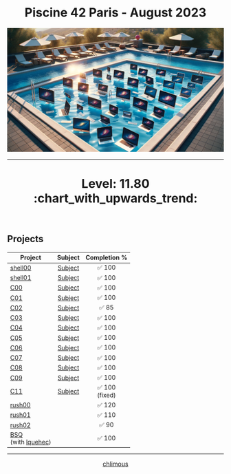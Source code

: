 <div align="center"><h1>Piscine 42 Paris - August 2023</h1></div>

![Piscine](piscine.png)

---

<div align="center"><h1>Level: 11.80 :chart_with_upwards_trend:</h1></div>
<br>

## Projects

<div align="center">

| Project  | Subject | Completion % |
| -------- |:-------------:|:-------------:| 
| [shell00](https://github.com/chlimous/42-piscine/tree/main/shell00)  | [Subject](https://github.com/chlimous/42-piscine/blob/main/shell00/subject.pdf) | :white_check_mark: 100           |
| [shell01](https://github.com/chlimous/42-piscine/tree/main/shell01)  | [Subject](https://github.com/chlimous/42-piscine/blob/main/shell01/subject.pdf) | :white_check_mark: 100           |
| [C00](https://github.com/chlimous/42-piscine/tree/main/c00)      | [Subject](https://github.com/chlimous/42-piscine/blob/main/c00/subject.pdf) | :white_check_mark: 100           |
| [C01](https://github.com/chlimous/42-piscine/tree/main/c01)      | [Subject](https://github.com/chlimous/42-piscine/blob/main/c01/subject.pdf) | :white_check_mark: 100           |
| [C02](https://github.com/chlimous/42-piscine/tree/main/c02)      | [Subject](https://github.com/chlimous/42-piscine/blob/main/c02/subject.pdf) | :white_check_mark: 85            |
| [C03](https://github.com/chlimous/42-piscine/tree/main/c03)      | [Subject](https://github.com/chlimous/42-piscine/blob/main/c03/subject.pdf) | :white_check_mark: 100           |
| [C04](https://github.com/chlimous/42-piscine/tree/main/c04)      | [Subject](https://github.com/chlimous/42-piscine/blob/main/c04/subject.pdf) | :white_check_mark: 100           |
| [C05](https://github.com/chlimous/42-piscine/tree/main/c05)      | [Subject](https://github.com/chlimous/42-piscine/blob/main/c05/subject.pdf) | :white_check_mark: 100           |
| [C06](https://github.com/chlimous/42-piscine/tree/main/c06)      | [Subject](https://github.com/chlimous/42-piscine/blob/main/c06/subject.pdf) | :white_check_mark: 100           |
| [C07](https://github.com/chlimous/42-piscine/tree/main/c07)      | [Subject](https://github.com/chlimous/42-piscine/blob/main/c07/subject.pdf) | :white_check_mark: 100           |
| [C08](https://github.com/chlimous/42-piscine/tree/main/c08)      | [Subject](https://github.com/chlimous/42-piscine/blob/main/c08/subject.pdf) | :white_check_mark: 100           |
| [C09](https://github.com/chlimous/42-piscine/tree/main/c09)      | [Subject](https://github.com/chlimous/42-piscine/blob/main/c09/subject.pdf) | :white_check_mark: 100           |
| [C11](https://github.com/chlimous/42-piscine/tree/main/c11)      | [Subject](https://github.com/chlimous/42-piscine/blob/main/c11/subject.pdf) | :white_check_mark: 100<br>(fixed)   |
| [rush00](https://github.com/chlimous/42-piscine/tree/main/rush00)   |  | :white_check_mark: 120           |
| [rush01](https://github.com/chlimous/42-piscine/tree/main/rush01)   |  | :white_check_mark: 110           |
| [rush02](https://github.com/chlimous/42-piscine/tree/main/rush02)   |  | :white_check_mark: 90            |
| [BSQ](https://github.com/chlimous/42-piscine/tree/main/bsq)<br>(with [lquehec](https://github.com/lxup))      |    | :white_check_mark: 100           |

</div>

---

<div align="center"><a href="https://profile.intra.42.fr/users/chlimous">chlimous</a></div>
